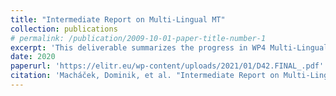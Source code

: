 ```yaml
---
title: "Intermediate Report on Multi-Lingual MT"
collection: publications
# permalink: /publication/2009-10-01-paper-title-number-1
excerpt: 'This deliverable summarizes the progress in WP4 Multi-Lingual MT during the first two years of the project. We briefly refer to the work that has been completed and reported in Deliverable D4. 1: Initial Report on Multi-Lingual MT, and report all necessary details of new work.'
date: 2020
paperurl: 'https://elitr.eu/wp-content/uploads/2021/01/D42.FINAL_.pdf'
citation: 'Macháček, Dominik, et al. "Intermediate Report on Multi-Lingual MT." (2020).'
---
```



